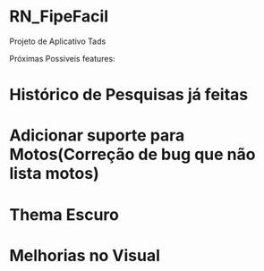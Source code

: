 # RN_FipeFacil
Projeto de Aplicativo Tads

Próximas Possiveis features:
# Histórico de Pesquisas já feitas
# Adicionar suporte para Motos(Correção de bug que não lista motos)
# Thema Escuro
# Melhorias no Visual
